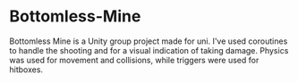 # Bottomless-Mine
Bottomless Mine is a Unity group project made for uni. I've used coroutines to handle the shooting and for a visual indication of taking damage. Physics was used for movement and collisions, while triggers were used for hitboxes.
